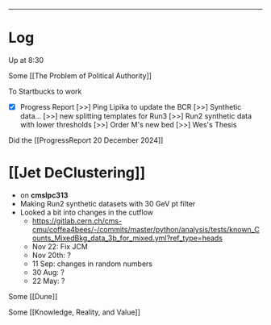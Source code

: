 
---

# Log

Up at 8:30

Some [[The Problem of Political Authority]]

To Startbucks to work


- [x] Progress Report
 [>>] Ping Lipika to update the BCR
 [>>] Synthetic data... 
	[>>] new splitting templates for Run3 
	[>>] Run2 synthetic data with lower thresholds
 [>>] Order M's new bed
 [>>] Wes's Thesis

Did the [[ProgressReport 20 December 2024]]


# [[Jet DeClustering]]
- on **cmslpc313**
- Making Run2 synthetic datasets with 30 GeV pt filter
- Looked a bit into changes in the cutflow
	- https://gitlab.cern.ch/cms-cmu/coffea4bees/-/commits/master/python/analysis/tests/known_Counts_MixedBkg_data_3b_for_mixed.yml?ref_type=heads
	- Nov 22: Fix JCM 
	- Nov 20th: ?
	- 11 Sep: changes in random numbers
	- 30 Aug: ? 
	- 22 May: ?


Some [[Dune]]

Some [[Knowledge, Reality, and Value]]


